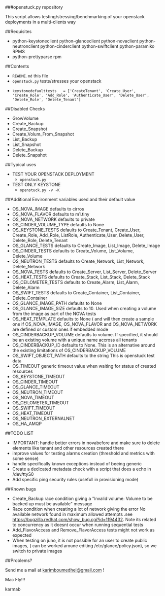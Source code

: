 ###openstuck.py repository

This script allows testing/stressing/benchmarking of your openstack deployments in a multi-clients way

##Requisites

- python-keystoneclient  python-glanceclient  python-novaclient python-neutronclient  python-cinderclient  python-swiftclient python-paramiko  RPMS
- python-prettyparse rpm

##Contents

-    `README.md` this file
-    `openstuck.py`  tests/stresses your openstack
-     keystonedefaulttests   = ['CreateTenant', 'Create_User', 'Create_Role', 'Add_Role', 'Authenticate_User', 'Delete_User', 'Delete_Role', 'Delete_Tenant']


##Disabled Checks
- GrowVolume
- Create_Backup
- Create_Snapshot
- Create_Volum_From_Snapshot
- List_Backup
- List_Snapshot
- Delete_Backup
- Delete_Snapshot

##Typical uses
     
-  TEST YOUR OPENSTACK DEPLOYMENT
    - `openstuck.py`
-  TEST ONLY KEYSTONE
    - `openstuck.py -v -K`

##Additional Environment variables used and their default value

- OS_NOVA_IMAGE 	 defaults to cirros 
- OS_NOVA_FLAVOR         defaults to m1.tiny
- OS_NOVA_NETWORK        defaults to private
- OS_CINDER_VOLUME_TYPE  defaults to None
- OS_KEYSTONE_TESTS      defaults to Create_Tenant, Create_User, Create_Role, Add_Role, ListRole, Authenticate_User, Delete_User, Delete_Role, Delete_Tenant
- OS_GLANCE_TESTS        defaults to Create_Image, List_Image, Delete_Image
- OS_CINDER_TESTS        defaults to Create_Volume, List_Volume, Delete_Volume
- OS_NEUTRON_TESTS       defaults to Create_Network, List_Network, Delete_Network
- OS_NOVA_TESTS          defaults to Create_Server, List_Server, Delete_Server
- OS_HEAT_TESTS          defaults to Create_Stack, List_Stack, Delete_Stack
- OS_CEILOMETER_TESTS    defaults to Create_Alarm, List_Alarm, Delete_Alarm
- OS_SWIFT_TESTS         defaults to Create_Container, List_Container, Delete_Container
- OS_GLANCE_IMAGE_PATH   defaults to None
- OS_GLANCE_IMAGE_SIZE   defaults to 10. Used when creating a volume from the image as part of the NOVA tests
- OS_HEAT_TEMPLATE       defaults to None ( and will then create a sample one if OS_NOVA_IMAGE, OS_NOVA_FLAVOR and OS_NOVA_NETWORK are defined or custom ones if embedded mode
- OS_CINDERBACKUP_VOLUME defaults to volume. If specified, it should be an existing volume with a unique name accross all tenants
- OS_CINDERBACKUP_ID     defaults to None. This is an alternative around the existing limitations of OS_CINDERBACKUP_VOLUME
- OS_SWIFT_OBJECT_PATH	 defaults to the string  This is openstuck test data
- OS_TIMEOUT		 generic timeout value when waiting for status of created resources
- OS_KEYSTONE_TIMEOUT	
- OS_CINDER_TIMEOUT
- OS_GLANCE_TIMEOUT
- OS_NEUTRON_TIMEOUT		
- OS_NOVA_TIMEOUT		
- OS_CEILOMETER_TIMEOUT		
- OS_SWIFT_TIMEOUT		
- OS_HEAT_TIMEOUT		
- OS_NEUTRON_EXTERNALNET
- OS_HA_AMQP


##TODO LIST 


- IMPORTANT: handle better errors in novabefore and make sure to delete elements like tenant and other resources created there
- improve values for testing alarms creation (threshold and metrics with some sense)
- handle specifically known exceptions instead of beeing generic
- Create a dedicated metadata check with a script that does a echo in /dev/ttyS0
- Add specific ping security rules (usefull in provisioning mode)


##Known bugs
- Create_Backup race condition giving a "Invalid volume: Volume to be backed up must be available" message
- Race condition when creating a lot of network giving the error No available network found in maximum allowed attempts .see https://bugzilla.redhat.com/show_bug.cgi?id=1194432. Note its related to concurrency as it doesnt occur when running sequential tests
- Add_FlavorAccess and Remove_FlavorAccess tests might not work as expected 
- When testing on juno, it is not possible for an user to create public images, ( can be worked aroune editing /etc/glance/policy.json), so we switch to private images 

##Problems?

Send me a mail at [karimboumedhel@gmail.com](mailto:karimboumedhel@gmail.com) !

Mac Fly!!!

karmab
